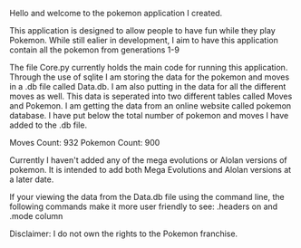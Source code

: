 Hello and welcome to the pokemon application I created. 

This application is designed to allow people to have fun while they play Pokemon.
While still ealier in development, I aim to have this application contain all the pokemon from generations 1-9

The file Core.py currently holds the main code for running this application. Through the use of sqlite I am storing the data for the pokemon and moves in a .db file called Data.db. I am also putting in the data for all the different moves as well. This data is seperated into two different tables called Moves and Pokemon. I am getting the data from an online website called pokemon database. I have put below the total number of pokemon and moves I have added to the .db file.

Moves Count: 932
Pokemon Count: 900

Currently I haven't added any of the mega evolutions or Alolan versions of pokemon. It is intended to add both Mega Evolutions and Alolan versions at a later date.

If your viewing the data from the Data.db file using the command line, the following commands make it more user friendly to see: .headers on and .mode column

Disclaimer: I do not own the rights to the Pokemon franchise.